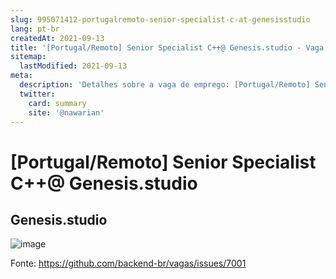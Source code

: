 ```yaml
---
slug: 995071412-portugalremoto-senior-specialist-c-at-genesisstudio
lang: pt-br
createdAt: 2021-09-13
title: '[Portugal/Remoto] Senior Specialist C++@ Genesis.studio - Vaga de Emprego'
sitemap:
  lastModified: 2021-09-13
meta:
  description: 'Detalhes sobre a vaga de emprego: [Portugal/Remoto] Senior Specialist C++@ Genesis.studio'
  twitter:
    card: summary
    site: '@nawarian'
---
```


# [Portugal/Remoto] Senior Specialist C++@ Genesis.studio

## Genesis.studio

![image](https://user-images.githubusercontent.com/63243312/133118817-1dcae48d-6f2d-459b-8035-68d3d291903e.png)

Fonte: https://github.com/backend-br/vagas/issues/7001